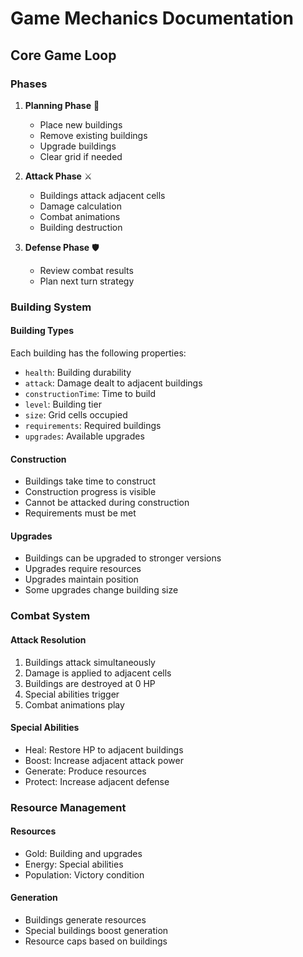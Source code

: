 # Game Mechanics Documentation

## Core Game Loop

### Phases
1. **Planning Phase** 🎯
   - Place new buildings
   - Remove existing buildings
   - Upgrade buildings
   - Clear grid if needed

2. **Attack Phase** ⚔️
   - Buildings attack adjacent cells
   - Damage calculation
   - Combat animations
   - Building destruction

3. **Defense Phase** 🛡️
   - Review combat results
   - Plan next turn strategy

### Building System

#### Building Types
Each building has the following properties:
- `health`: Building durability
- `attack`: Damage dealt to adjacent buildings
- `constructionTime`: Time to build
- `level`: Building tier
- `size`: Grid cells occupied
- `requirements`: Required buildings
- `upgrades`: Available upgrades

#### Construction
- Buildings take time to construct
- Construction progress is visible
- Cannot be attacked during construction
- Requirements must be met

#### Upgrades
- Buildings can be upgraded to stronger versions
- Upgrades require resources
- Upgrades maintain position
- Some upgrades change building size

### Combat System

#### Attack Resolution
1. Buildings attack simultaneously
2. Damage is applied to adjacent cells
3. Buildings are destroyed at 0 HP
4. Special abilities trigger
5. Combat animations play

#### Special Abilities
- Heal: Restore HP to adjacent buildings
- Boost: Increase adjacent attack power
- Generate: Produce resources
- Protect: Increase adjacent defense

### Resource Management

#### Resources
- Gold: Building and upgrades
- Energy: Special abilities
- Population: Victory condition

#### Generation
- Buildings generate resources
- Special buildings boost generation
- Resource caps based on buildings